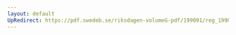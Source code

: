 ```yaml
---
layout: default
UpRedirect: https://pdf.swedeb.se/riksdagen-volumeG-pdf/199091/reg_199091/reg_199091_0939.pdf
---
```

